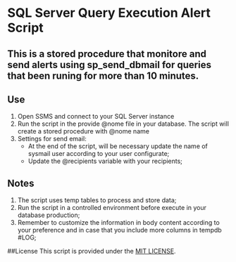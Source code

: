 # SQL Server Query Execution Alert Script 

## This is a stored procedure that monitore and send alerts using sp_send_dbmail for queries that been runing for more than 10 minutes.

## Use 
1. Open SSMS and connect to your SQL Server instance 
2. Run the script in the provide @nome file in your database. The script will create a stored procedure with @nome name
3. Settings for send email:
   - At the end of the script, will be necessary update the name of sysmail user according to your user configurate;
   - Update the @recipients variable with your recipients;

## Notes 
1. The script uses temp tables to process and store data;
2. Run the script in a controlled environment before execute in your database production;
3. Remember to customize the information in body content according to your preference and in case that you include more columns in tempdb #LOG;

##License 
This script is provided under the [MIT LICENSE](License).


